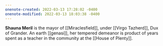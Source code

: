 ```yaml
---
onenote-created: 2022-03-13 17:28:02 -0400
onenote-modified: 2022-03-13 18:03:38 -0400
---
```

**Shauna Meril** is the mayor of [[Miraclesfield]], under [[Virgo Tazherd]], Dux of Grander. An earth [[genasi]], her tempered demeanor is product of years spent as a teacher in the community at the [[House of Plenty]].
